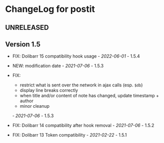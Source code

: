 # ChangeLog for postit

## UNRELEASED

## Version 1.5

- FIX: Dolibarr 15 compatibility hook usage - *2022-06-01* - 1.5.4
- NEW: modification date - *2021-07-06* - 1.5.3
- FIX:
  - restrict what is sent over the network in ajax calls (esp. `$db`)
  - display line breaks correctly
  - when title and/or content of note has changed, update timestamp + author
  - minor cleanup

  &dash; *2021-07-06* - 1.5.3
- FIX: Dolibarr 14 compatibility after hook removal - *2021-07-06* - 1.5.2
- FIX: Dolibarr 13 Token compatibility - *2021-02-22* - 1.5.1
